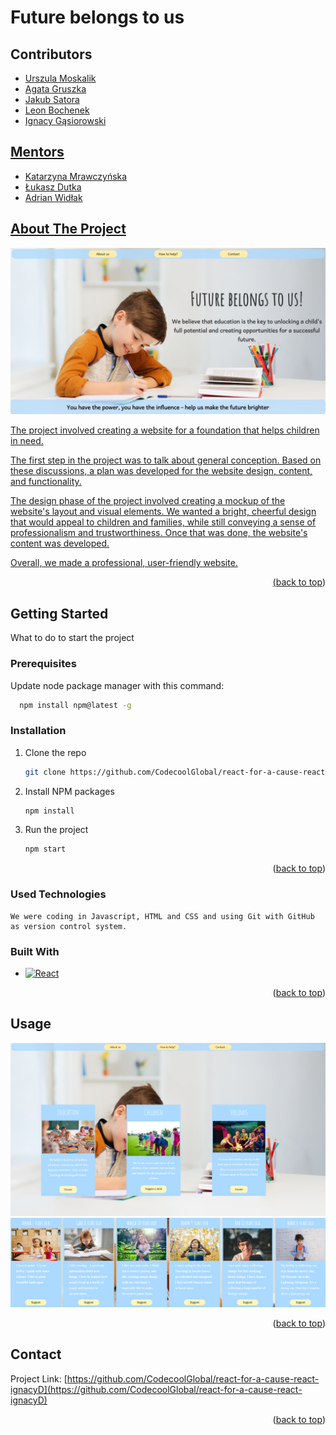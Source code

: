 
<a name="readme-top"></a>





<h1>Future belongs to us</h1>



## Contributors
<ul>
    <li><a href="https://github.com/UllaMos">Urszula Moskalik</li> 
    <li><a href="https://github.com/Agataa02">Agata Gruszka</li> 
    <li><a href="https://github.com/Satora1">Jakub Satora</li>  
    <li><a href="https://github.com/LeonBochenek">Leon Bochenek</li>  
    <li><a href="https://github.com/ignacyD">Ignacy Gąsiorowski</li>   
</ul>

## Mentors 
<ul>
    <li>Katarzyna Mrawczyńska</li> 
    <li>Łukasz Dutka</li> 
    <li>Adrian Widłak</li> 
</ul>


## About The Project

![](src/photos/product-screenshot.jpg)

The project involved creating a website for a foundation that helps children in need.

The first step in the project was to talk about general conception. Based on these discussions, a plan was developed for the website design, content, and functionality.

The design phase of the project involved creating a mockup of the website's layout and visual elements. We wanted a bright, cheerful design that would appeal to children and families, while still conveying a sense of professionalism and trustworthiness. Once that was done, the website's content was developed.

Overall, we made a professional, user-friendly website.

<p align="right">(<a href="#readme-top">back to top</a>)</p>

## Getting Started

What to do to start the project

### Prerequisites

Update node package manager with this command:
```sh
  npm install npm@latest -g
```
### Installation

1. Clone the repo
   ```sh
   git clone https://github.com/CodecoolGlobal/react-for-a-cause-react-ignacyD
   ```
2. Install NPM packages
   ```sh
   npm install
   ```
3. Run the project
   ```sh
   npm start
   ```


<p align="right">(<a href="#readme-top">back to top</a>)</p>

### Used Technologies

    We were coding in Javascript, HTML and CSS and using Git with GitHub as version control system.

### Built With

* [![React][React.js]][React-url]

<p align="right">(<a href="#readme-top">back to top</a>)</p>


## Usage

![](src/photos/how-to-help.png)
![](src/photos/kids.png)

<p align="right">(<a href="#readme-top">back to top</a>)</p>


## Contact

Project Link: [https://github.com/CodecoolGlobal/react-for-a-cause-react-ignacyD](https://github.com/CodecoolGlobal/react-for-a-cause-react-ignacyD)

<p align="right">(<a href="#readme-top">back to top</a>)</p>





[React.js]: https://img.shields.io/badge/React-20232A?style=for-the-badge&logo=react&logoColor=61DAFB
[React-url]: https://reactjs.org/
